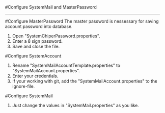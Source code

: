 #Configure SystemMail and MasterPassword

**********

#Configure MasterPassword
The master password is nessessary for saving account password into database.
1. Open "SystemChiperPassword.properties".
2. Enter a 8 sign password.
3. Save and close the file.

#Configure SystemAccount
1. Rename "SystemMailAccountTemplate.properties" to "SystemMailAccount.properties".
2. Enter your credentials.
3. If your working with git, add the "SystemMailAccount.properties" to the ignore-file.

#Configure SystemMail
1. Just change the values in "SystemMail.properties" as you like.